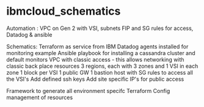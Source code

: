 # ibmcloud_schematics
Automation : VPC on Gen 2 with VSI, subnets FIP and SG rules for access, Datadog &amp; ansible


Schematics: Terraform as service from IBM
Datadog agents installed for monitoring
example Ansible playbook for installing a cassandra cluster and default monitors
VPC with classic access - this allows networking with classic back place resources
3 regions, each with 3 zones and 1 VSI in each zone
1 block per VSI
1 public GW
1 bastion host with SG rules to access all the VSI's
Add defined ssh keys 
Add site specific IP's for public access

Framework to generate all environment specifc Terraform 
Config management of resources
